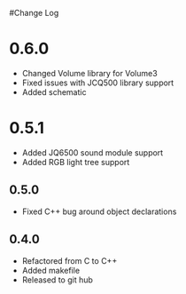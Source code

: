 #Change Log

# 0.6.0
- Changed Volume library for Volume3
- Fixed issues with JCQ500 library support
- Added schematic

# 0.5.1
- Added JQ6500 sound module support
- Added RGB light tree support

## 0.5.0
- Fixed C++ bug around object declarations

## 0.4.0
- Refactored from C to C++
- Added makefile
- Released to git hub
